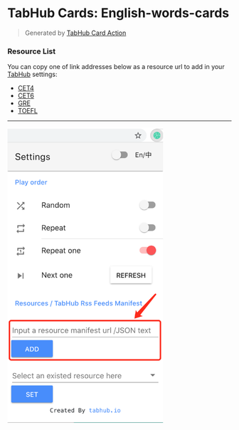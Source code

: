 # TabHub Cards: English-words-cards

> Generated by [TabHub Card Action](https://github.com/tabhub/tabhub-card-action)

### Resource List


You can copy one of link addresses below as a resource url to add in your [TabHub](https://tabhub.io) settings:


 - [CET4](https://raw.githubusercontent.com/tabhub/English-words-cards/main/CET4/manifest.json)
 - [CET6](https://raw.githubusercontent.com/tabhub/English-words-cards/main/CET6/manifest.json)
 - [GRE](https://raw.githubusercontent.com/tabhub/English-words-cards/main/GRE/manifest.json)
 - [TOEFL](https://raw.githubusercontent.com/tabhub/English-words-cards/main/TOEFL/manifest.json)

---


<img src=https://raw.githubusercontent.com/image-store/github/master/add-tabhub-resource-url.png width=350>
